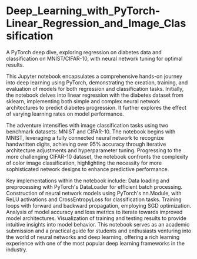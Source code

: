 # Deep_Learning_with_PyTorch-Linear_Regression_and_Image_Classification
A PyTorch deep dive, exploring regression on diabetes data and classification on MNIST/CIFAR-10, with neural network tuning for optimal results.

This Jupyter notebook encapsulates a comprehensive hands-on journey into deep learning using PyTorch, demonstrating the creation, training, and evaluation of models for both regression and classification tasks. Initially, the notebook delves into linear regression with the diabetes dataset from sklearn, implementing both simple and complex neural network architectures to predict diabetes progression. It further explores the effect of varying learning rates on model performance.

The adventure intensifies with image classification tasks using two benchmark datasets: MNIST and CIFAR-10. The notebook begins with MNIST, leveraging a fully connected neural network to recognize handwritten digits, achieving over 95% accuracy through iterative architecture adjustments and hyperparameter tuning. Progressing to the more challenging CIFAR-10 dataset, the notebook confronts the complexity of color image classification, highlighting the necessity for more sophisticated network designs to enhance predictive performance.

Key implementations within the notebook include:
Data loading and preprocessing with PyTorch's DataLoader for efficient batch processing.
Construction of neural network models using PyTorch's nn.Module, with ReLU activations and CrossEntropyLoss for classification tasks.
Training loops with forward and backward propagation, employing SGD optimization.
Analysis of model accuracy and loss metrics to iterate towards improved model architectures.
Visualization of training and testing results to provide intuitive insights into model behavior.
This notebook serves as an academic submission and a practical guide for students and enthusiasts venturing into the world of neural networks and deep learning, offering a rich learning experience with one of the most popular deep learning frameworks in the industry.



